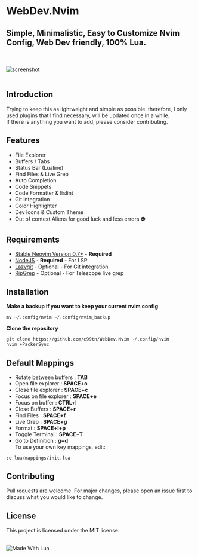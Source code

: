 # WebDev.Nvim
## Simple, Minimalistic, Easy to Customize Nvim Config, Web Dev friendly, 100% Lua.
<br></br>
![screenshot](https://github.com/c99tn/WebDev.Nvim/blob/main/nvim_screenshot.png?raw=true)
<br></br>  
## Introduction
Trying to keep this as lightweight and simple as possible. therefore, I only used plugins that I find necessary,
will be updated once in a while.  
If there is anything you want to add, please consider contributing.
## Features
- File Explorer
- Buffers / Tabs
- Status Bar (Lualine)
- Find Files & Live Grep
- Auto Completion
- Code Snippets
- Code Formatter & Eslint
- Git integration
- Color Highlighter
- Dev Icons & Custom Theme
- Out of context Aliens for good luck and less errors 👽
## Requirements
- [Stable Neovim Version 0.7+](https://github.com/neovim/neovim/releases/tag/v0.5.0) - **Required**
- [NodeJS](https://nodejs.org/) - **Required** - For LSP
- [Lazygit](https://github.com/jesseduffield/lazygit) - Optional - For Git integration
- [RipGrep](https://github.com/BurntSushi/ripgrep) - Optional - For Telescope live grep
## Installation
**Make a backup if you want to keep your current nvim config**
```
mv ~/.config/nvim ~/.config/nvim_backup
```
**Clone the repository**  
```
git clone https://github.com/c99tn/WebDev.Nvim ~/.config/nvim
nvim +PackerSync
```
## Default Mappings
- Rotate between buffers : **TAB**
- Open file explorer : **SPACE+o**
- Close file explorer : **SPACE+c**
- Focus on file explorer : **SPACE+e**
- Focus on buffer : **CTRL+l**
- Close Buffers : **SPACE+r**
- Find Files : **SPACE+f**
- Live Grep : **SPACE+g**
- Format : **SPACE+l+p**
- Toggle Terminal : **SPACE+T**
- Go to Definition : **g+d**  
To use your own key mappings, edit:
```
:e lua/mappings/init.lua
```

## Contributing
Pull requests are welcome. For major changes, please open an issue first to discuss what you would like to change.

## License
This project is licensed under the MIT license.

<a>
  <br>
  <img  align="center"  src="https://camo.githubusercontent.com/fb35c80bee4e2fb5f42c1a79d6e168174e3b45db20acdb3a2c23005ff46cdbb2/68747470733a2f2f696d672e736869656c64732e696f2f62616467652f4d616465253230776974682532304c75612d626c75652e7376673f7374796c653d666f722d7468652d6261646765266c6f676f3d6c7561" alt="Made With Lua">
</a>
